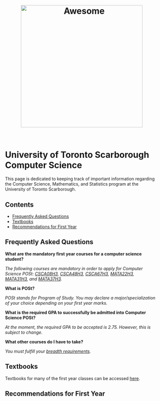 <h1 align="center">
	<img width="400" src="https://upload.wikimedia.org/wikipedia/commons/thumb/f/f0/2008-07-25_Geese_over_01.svg/2000px-2008-07-25_Geese_over_01.svg.png" alt="Awesome">
	<br>
	<br>
</h1>

# University of Toronto Scarborough Computer Science
This page is dedicated to keeping track of important information regarding the Computer Science, Mathematics, and Statistics program at the University of Toronto Scarborough. 

## Contents

- [Frequently Asked Questions](#frequently-asked-questions)
- [Textbooks](#textbooks)
- [Recommendations for First Year](#recommendations-for-first-year)

## Frequently Asked Questions

**What are the mandatory first year courses for a computer science student?**

*The following courses are mandatory in order to apply for Computer Science POSt: [CSCA08H3](https://utsc.calendar.utoronto.ca/course/CSCA08H3), [CSCA48H3](https://utsc.calendar.utoronto.ca/course/CSCA48H3), [CSCA67H3](https://utsc.calendar.utoronto.ca/course/CSCA67H3), [MATA22H3](https://utsc.calendar.utoronto.ca/course/MATA22H3), [MATA31H3](https://utsc.calendar.utoronto.ca/course/MATA31H3), and [MATA37H3](https://utsc.calendar.utoronto.ca/course/MATA37H3).*

**What is POSt?**

*POSt stands for Program of Study. You may declare a major/specialization of your choice depending on your first year marks.*

**What is the required GPA to successfully be admitted into Computer Science POSt?**

*At the moment, the required GPA to be accepted is 2.75. However, this is subject to change.*

**What other courses do I have to take?**

*You must fulfill your [breadth requirements](https://www.utsc.utoronto.ca/aacc/sites/utsc.utoronto.ca.aacc/files/tipsheets/Academic_Advising_Tipsheets/BreadthRequirements.pdf).*

## Textbooks

Textbooks for many of the first year classes can be accessed [here](https://drive.google.com/drive/folders/0BxrdNKPmoDq-N2s0ekxlY0NWd0k).

## Recommendations for First Year
